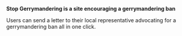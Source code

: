 **Stop Gerrymandering is a site encouraging a gerrymandering ban**

Users can send a letter to their local representative advocating for a gerrymandering ban all in one click. 
